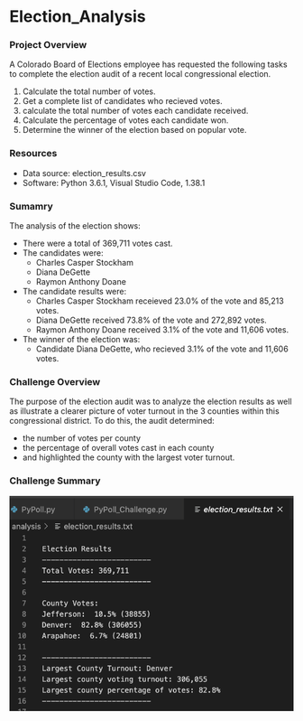 # Election_Analysis
### Project Overview ###
A Colorado Board of Elections employee has requested the following tasks to complete the election audit of a recent local congressional election. 
1. Calculate the total number of votes.
2. Get a complete list of candidates who recieved votes. 
3. calculate the total number of votes each candidate received. 
4. Calculate the percentage of votes each candidate won.
5. Determine the winner of the election based on popular vote. 

### Resources ###
- Data source: election_results.csv
- Software: Python 3.6.1, Visual Studio Code, 1.38.1

### Sumamry ###
The analysis of the election shows:
- There were a total of 369,711 votes cast.
- The candidates were:
  - Charles Casper Stockham
  - Diana DeGette
  - Raymon Anthony Doane
- The candidate results were:
  - Charles Casper Stockham receieved 23.0% of the vote and 85,213 votes.
  - Diana DeGette received 73.8% of the vote and 272,892 votes.
  - Raymon Anthony Doane received 3.1% of the vote and 11,606 votes.
- The winner of the election was: 
  - Candidate Diana DeGette, who recieved 3.1% of the vote and 11,606 votes.

### Challenge Overview ###
The purpose of the election audit was to analyze the election results as well as illustrate a clearer picture of voter turnout in the 3 counties within this congressional district. To do this, the audit determined:
- the number of votes per county
- the percentage of overall votes cast in each county
- and highlighted the county with the largest voter turnout.

### Challenge Summary ###
![](election_audit.png)
